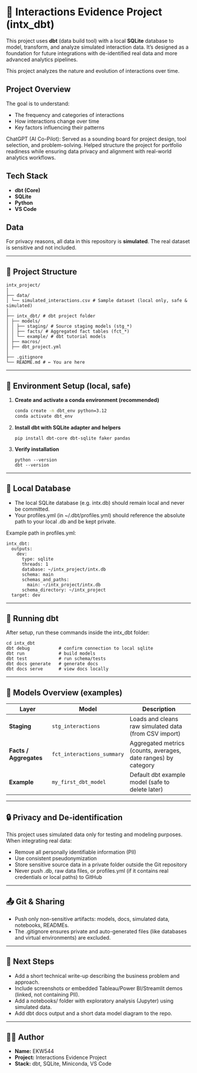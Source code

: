 # 🧠 Interactions Evidence Project (intx_dbt)

This project uses **dbt** (data build tool) with a local **SQLite** database to model, transform, and analyze simulated interaction data. It’s designed as a foundation for future integrations with de-identified real data and more advanced analytics pipelines.

This project analyzes the nature and evolution of interactions over time.

## Project Overview

The goal is to understand:
- The frequency and categories of interactions
- How interactions change over time
- Key factors influencing their patterns

ChatGPT (AI Co-Pilot): Served as a sounding board for project design, tool selection, and problem-solving. Helped structure the project for portfolio readiness while ensuring data privacy and alignment with real-world analytics workflows.

## Tech Stack
- **dbt (Core)**
- **SQLite**
- **Python**
- **VS Code**

## Data
For privacy reasons, all data in this repository is **simulated**. The real dataset is sensitive and not included.


---

## 📁 Project Structure

```
intx_project/
│
├── data/
│ └── simulated_interactions.csv # Sample dataset (local only, safe & simulated)
│
├── intx_dbt/ # dbt project folder
│ ├── models/
│ │ ├── staging/ # Source staging models (stg_*)
│ │ ├── facts/ # Aggregated fact tables (fct_*)
│ │ └── example/ # dbt tutorial models
│ ├── macros/
│ ├── dbt_project.yml
│
├── .gitignore
└── README.md # ← You are here
```

---

## 🧰 Environment Setup (local, safe)

1. **Create and activate a conda environment (recommended)**

   ```bash
   conda create -n dbt_env python=3.12
   conda activate dbt_env
    ```
2. **Install dbt with SQLite adapter and helpers**
    ```
    pip install dbt-core dbt-sqlite faker pandas
    ```
3. **Verify installation**
    ```
    python --version
    dbt --version
    ```
---

## 🧩 Local Database

- The local SQLite database (e.g. intx.db) should remain local and never be committed.
- Your profiles.yml (in ~/.dbt/profiles.yml) should reference the absolute path to your local .db and be kept private.

Example path in profiles.yml:
```
intx_dbt:
  outputs:
    dev:
      type: sqlite
      threads: 1
      database: ~/intx_project/intx.db
      schema: main
      schemas_and_paths:
        main: ~/intx_project/intx.db
      schema_directory: ~/intx_project
  target: dev
```
---

## 🧮 Running dbt

After setup, run these commands inside the intx_dbt folder:
```
cd intx_dbt
dbt debug           # confirm connection to local sqlite
dbt run             # build models
dbt test            # run schema/tests
dbt docs generate   # generate docs
dbt docs serve      # view docs locally
```

---

## 🧠 Models Overview (examples)

| Layer                    | Model                      | Description                                                     |
| ------------------------ | -------------------------- | --------------------------------------------------------------- |
| **Staging**              | `stg_interactions`         | Loads and cleans raw simulated data (from CSV import)           |
| **Facts / Aggregates**   | `fct_interactions_summary` | Aggregated metrics (counts, averages, date ranges) by category  |
| **Example**              | `my_first_dbt_model`       | Default dbt example model (safe to delete later)                |

---

## 🔒 Privacy and De-identification

This project uses simulated data only for testing and modeling purposes.
When integrating real data:
- Remove all personally identifiable information (PII)
- Use consistent pseudonymization
- Store sensitive source data in a private folder outside the Git repository
- Never push .db, raw data files, or profiles.yml (if it contains real credentials or local paths) to GitHub

---

## 📤 Git & Sharing

- Push only non-sensitive artifacts: models, docs, simulated data, notebooks, READMEs.
- The .gitignore ensures private and auto-generated files (like databases and virtual environments) are excluded.

---

## 🚀 Next Steps

- Add a short technical write-up describing the business problem and approach.
- Include screenshots or embedded Tableau/Power BI/Streamlit demos (linked, not containing PII).
- Add a notebooks/ folder with exploratory analysis (Jupyter) using simulated data.
- Add dbt docs output and a short data model diagram to the repo.

---

## 👩‍💻 Author

- **Name:** EKW544  
- **Project:** Interactions Evidence Project  
- **Stack:** dbt, SQLite, Miniconda, VS Code